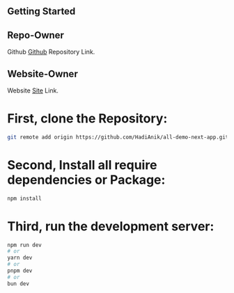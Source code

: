 ## Getting Started

## Repo-Owner

Github [Github](https://github.com/HadiAnik?tab=repositories) Repository Link.

## Website-Owner

Website [Site](https://hadiuzzaman.netlify.app) Link.

# First, clone the Repository:

```bash
git remote add origin https://github.com/HadiAnik/all-demo-next-app.git
```

# Second, Install all require dependencies or Package:

```bash
npm install
```

# Third, run the development server:

```bash
npm run dev
# or
yarn dev
# or
pnpm dev
# or
bun dev
```
